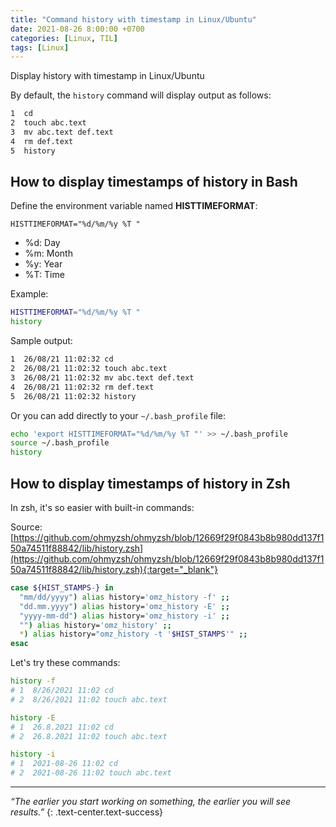```yaml
---
title: "Command history with timestamp in Linux/Ubuntu"
date: 2021-08-26 8:00:00 +0700
categories: [Linux, TIL]
tags: [Linux]
---
```

Display history with timestamp in Linux/Ubuntu
<!--more-->

By default, the `history` command will display output as follows:
```bash
1  cd
2  touch abc.text
3  mv abc.text def.text
4  rm def.text
5  history
```

## How to display timestamps of history in Bash
Define the environment variable named **HISTTIMEFORMAT**:

`HISTTIMEFORMAT="%d/%m/%y %T "`
- %d: Day
- %m: Month
- %y: Year
- %T: Time

Example:
```bash
HISTTIMEFORMAT="%d/%m/%y %T "
history
```
Sample output:
```bash
1  26/08/21 11:02:32 cd
2  26/08/21 11:02:32 touch abc.text
3  26/08/21 11:02:32 mv abc.text def.text
4  26/08/21 11:02:32 rm def.text
5  26/08/21 11:02:32 history
```

Or you can add directly to your `~/.bash_profile` file:
```bash
echo 'export HISTTIMEFORMAT="%d/%m/%y %T "' >> ~/.bash_profile
source ~/.bash_profile
history
```

## How to display timestamps of history in Zsh
In zsh, it's so easier with built-in commands:

Source: [https://github.com/ohmyzsh/ohmyzsh/blob/12669f29f0843b8b980dd137f150a74511f88842/lib/history.zsh](https://github.com/ohmyzsh/ohmyzsh/blob/12669f29f0843b8b980dd137f150a74511f88842/lib/history.zsh){:target="_blank"}

```bash
case ${HIST_STAMPS-} in
  "mm/dd/yyyy") alias history='omz_history -f' ;;
  "dd.mm.yyyy") alias history='omz_history -E' ;;
  "yyyy-mm-dd") alias history='omz_history -i' ;;
  "") alias history='omz_history' ;;
  *) alias history="omz_history -t '$HIST_STAMPS'" ;;
esac
```
Let's try these commands:
```bash
history -f
# 1  8/26/2021 11:02 cd
# 2  8/26/2021 11:02 touch abc.text

history -E
# 1  26.8.2021 11:02 cd
# 2  26.8.2021 11:02 touch abc.text

history -i
# 1  2021-08-26 11:02 cd
# 2  2021-08-26 11:02 touch abc.text
```
___
*“The earlier you start working on something, the earlier you will see results.”*
{: .text-center.text-success}
